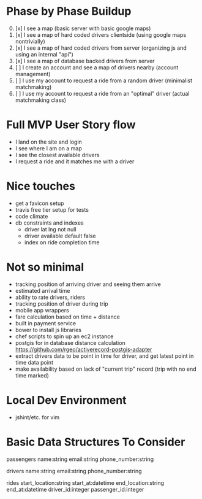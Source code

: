 # Phase by Phase Buildup
0. [x] I see a map (basic server with basic google maps)
1. [x] I see a map of hard coded drivers clientside (using google maps nontrivially)
2. [x] I see a map of hard coded drivers from server (organizing js and using an internal "api")
3. [x] I see a map of database backed drivers from server
4. [ ] I create an account and see a map of drivers nearby (account management)
5. [ ] I use my account to request a ride from a random driver (minimalist matchmaking)
6. [ ] I use my account to request a ride from an "optimal" driver (actual matchmaking class)

# Full MVP User Story flow
* I land on the site and login
* I see where I am on a map
* I see the closest available drivers
* I request a ride and it matches me with a driver

# Nice touches
* get a favicon setup
* travis free tier setup for tests
* code climate
* db constraints and indexes
  * driver lat lng not null
  * driver available default false
  * index on ride completion time

# Not so minimal
* tracking position of arriving driver and seeing them arrive
* estimated arrival time
* ability to rate drivers, riders
* tracking position of driver during trip
* mobile app wrappers
* fare calculation based on time + distance
* built in payment service
* bower to install js libraries
* chef scripts to spin up an ec2 instance
* postgis for in database distance calculation https://github.com/rgeo/activerecord-postgis-adapter
* extract drivers data to be point in time for driver, and get latest point in time data point
* make availability based on lack of "current trip" record (trip with no end time marked)

# Local Dev Environment
* jshint/etc. for vim

# Basic Data Structures To Consider
passengers
name:string
email:string
phone_number:string

drivers
name:string
email:string
phone_number:string

rides
start_location:string
start_at:datetime
end_location:string
end_at:datetime
driver_id:integer
passenger_id:integer
